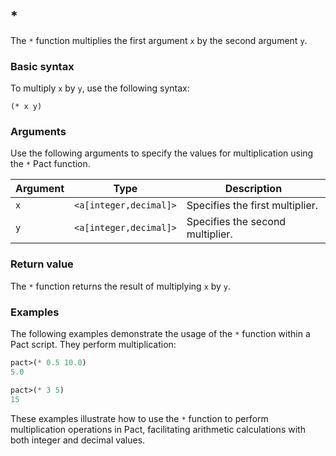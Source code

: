 ## *

The `*` function multiplies the first argument `x` by the second argument `y`.

### Basic syntax

To multiply `x` by `y`, use the following syntax:

`(* x y)`

### Arguments

Use the following arguments to specify the values for multiplication using the `*` Pact function.

| Argument | Type | Description |
| --- | --- | --- |
| `x` | `<a[integer,decimal]>` | Specifies the first multiplier. |
| `y` | `<a[integer,decimal]>` | Specifies the second multiplier. |

### Return value

The `*` function returns the result of multiplying `x` by `y`.

### Examples

The following examples demonstrate the usage of the `*` function within a Pact script. They perform multiplication:

```lisp
pact>(* 0.5 10.0)
5.0
```

```lisp
pact>(* 3 5)
15
```

These examples illustrate how to use the `*` function to perform multiplication operations in Pact, facilitating arithmetic calculations with both integer and decimal values.
